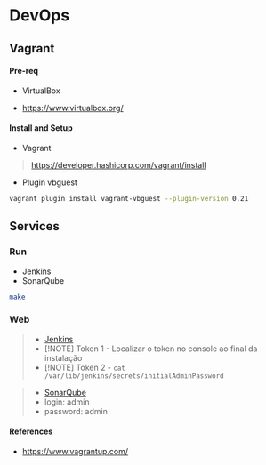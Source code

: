 # DevOps

## Vagrant

#### Pre-req

* VirtualBox

- https://www.virtualbox.org/

#### Install and Setup

* Vagrant

> https://developer.hashicorp.com/vagrant/install

* Plugin vbguest

```sh
vagrant plugin install vagrant-vbguest --plugin-version 0.21
```
## Services

### Run

- Jenkins
- SonarQube

```sh
make 
```

### Web

> - [Jenkins](http://localhost:9001/)
> - [!NOTE] Token 1 - Localizar o token no console ao final da instalação
> - [!NOTE] Token 2 - `cat /var/lib/jenkins/secrets/initialAdminPassword`

> - [SonarQube](http://localhost:9000/)
> - login: admin
> - password: admin

#### References

- https://www.vagrantup.com/
